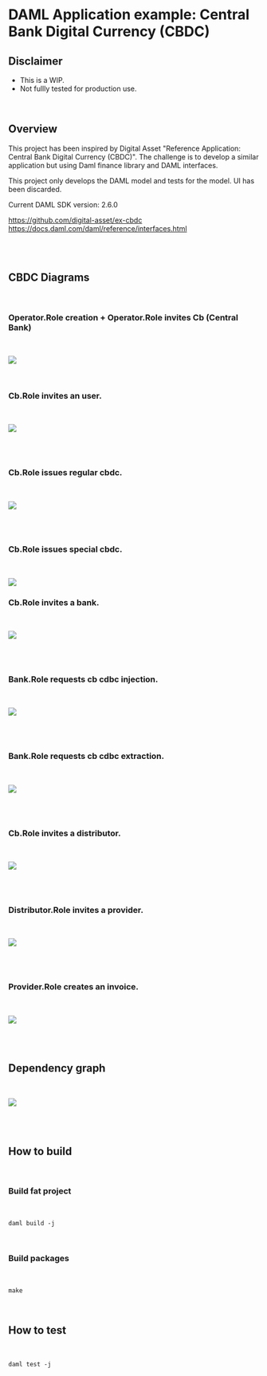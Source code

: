 # DAML Application example: Central Bank Digital Currency (CBDC)

## Disclaimer
- This is a WIP.
- Not fullly tested for production use.

<br>

## Overview

This project has been inspired by Digital Asset "Reference Application: Central Bank Digital Currency (CBDC)". The challenge is to develop a similar application but using Daml finance library and DAML interfaces.

This project only develops the DAML model and tests for the model. UI has been discarded.

Current DAML SDK version: 2.6.0

https://github.com/digital-asset/ex-cbdc
https://docs.daml.com/daml/reference/interfaces.html

<br>
<br>

## CBDC Diagrams
<br>

### Operator.Role creation + Operator.Role invites Cb (Central Bank)
<br>

![](images/01_operator_role_invite_cb.jpg)

<br>

### Cb.Role invites an user.
<br>

![](images/02_cb_role_invite_user.jpg)

<br>
<br>

### Cb.Role issues regular cbdc.
<br>

![](images/03_cb_role_issue_regular_cbdc.jpg)

<br>
<br>

### Cb.Role issues special cbdc.
<br>

![](images/04_cb_role_issue_special_cbdc.jpg)


### Cb.Role invites a bank.
<br>

![](images/05_cb_role_invite_bank.jpg)

<br>
<br>

### Bank.Role requests cb cdbc injection.
<br>

![](images/06_bank_role_request_cbdc_injection.jpg)

<br>
<br>

### Bank.Role requests cb cdbc extraction.
<br>

![](images/07_bank_role_request_cbdc_extraction.jpg)

<br>
<br>

### Cb.Role invites a distributor.
<br>

![](images/08_cb_role_invite_distributor.jpg)

<br>
<br>

### Distributor.Role invites a provider.
<br>

![](images/09_distributor_role_invite_provider.jpg)

<br>
<br>

### Provider.Role creates an invoice.
<br>

![](images/10_provider_role_create_invoice.jpg)

<br>
<br>

## Dependency graph
<br>

![](images/dependency_graph.png)

<br>
<br>

## How to build
<br>

### Build fat project
<br>

```shell
daml build -j
```

<br>

### Build packages
<br>

```shell
make
```

<br>

## How to test
<br>

```shell
daml test -j
```
